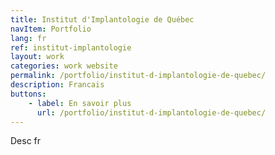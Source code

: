 ```yaml
---
title: Institut d'Implantologie de Québec
navItem: Portfolio
lang: fr
ref: institut-implantologie
layout: work
categories: work website
permalink: /portfolio/institut-d-implantologie-de-quebec/
description: Francais
buttons:
    - label: En savoir plus
      url: /portfolio/institut-d-implantologie-de-quebec/
---
```


Desc fr
